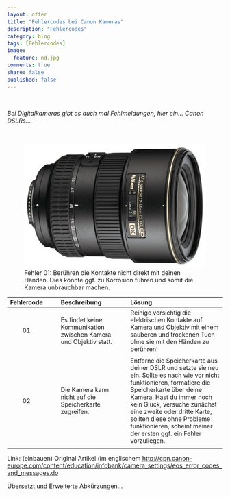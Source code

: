 ```yaml
---
layout: offer
title: "Fehlercodes bei Canon Kameras"
description: "Fehlercodes"
category: blog
tags: [Fehlercodes]
image:
  feature: nd.jpg
comments: true
share: false
published: false
---
```

 
  


    



*Bei Digitalkameras gibt es auch mal Fehlmeldungen, hier ein... Canon DSLRs...* 
 
  


    





<figure>
<img src="/images/nog1.jpg"/>
<figcaption>Fehler 01: Berühren die Kontakte nicht direkt mit deinen Händen. Dies könnte ggf. zu Korrosion führen und somit die Kamera unbrauchbar machen.</figcaption>
</figure>

| Fehlercode | | | Beschreibung | | | Lösung | 
| :--------: |:-------- | :-------- | :-------- | :-------- | :-------- |:-------- |
| 01 | | |Es findet keine Kommunikation zwischen Kamera und Objektiv statt.| | |Reinige vorsichtig die elektrischen Kontakte auf Kamera und Objektiv mit einem sauberen und trockenen Tuch ohne sie mit den Händen zu berühren!||
| |  |  ||  ||  ||
| 02 | | |Die Kamera kann nicht auf die Speicherkarte zugreifen.| | |Entferne die Speicherkarte aus deiner DSLR und setzte sie neu ein. Sollte es nach wie vor nicht funktionieren, formatiere die Speicherkarte über deine Kamera. Hast du immer noch kein Glück, versuche zunächst eine zweite oder dritte Karte, sollten diese ohne Probleme funktionieren, scheint meiner der ersten ggf. ein Fehler vorzuliegen.||
| |  |  ||  ||  ||







Link: (einbauen)
Original Artikel (im englischem
http://cpn.canon-europe.com/content/education/infobank/camera_settings/eos_error_codes_and_messages.do

Übersetzt und Erweiterte Abkürzungen...